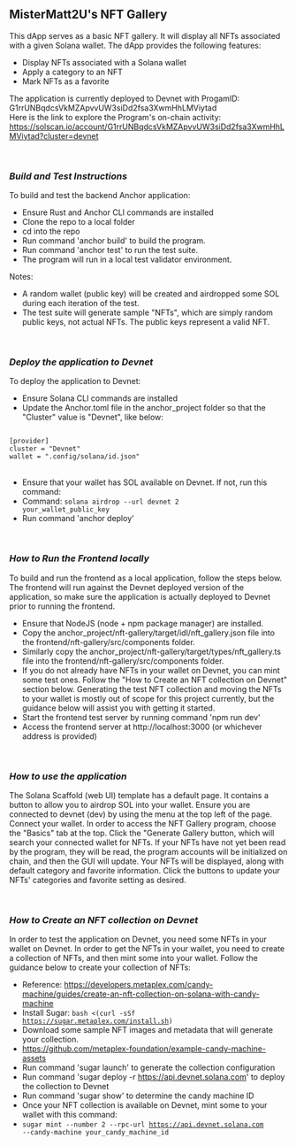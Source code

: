 ## MisterMatt2U's NFT Gallery
This dApp serves as a basic NFT gallery. It will display all NFTs associated with a given Solana wallet. The dApp provides the following features:
- Display NFTs associated with a Solana wallet
- Apply a category to an NFT
- Mark NFTs as a favorite

The application is currently deployed to Devnet with ProgamID: G1rrUNBqdcsVkMZApvvUW3siDd2fsa3XwmHhLMViytad
<br/>Here is the link to explore the Program's on-chain activity: <br/>https://solscan.io/account/G1rrUNBqdcsVkMZApvvUW3siDd2fsa3XwmHhLMViytad?cluster=devnet

<br/>

### *Build and Test Instructions*
To build and test the backend Anchor application:
- Ensure Rust and Anchor CLI commands are installed
- Clone the repo to a local folder
- cd into the repo
- Run command 'anchor build' to build the program.
- Run command 'anchor test' to run the test suite.
 - The program will run in a local test validator environment.

Notes:
- A random wallet (public key) will be created and airdropped some SOL during each iteration of the test. 
- The test suite will generate sample "NFTs", which are simply random public keys, not actual NFTs. The public keys represent a valid NFT.

<br/>

### *Deploy the application to Devnet*
To deploy the application to Devnet:
- Ensure Solana CLI commands are installed
- Update the Anchor.toml file in the anchor_project folder so that the "Cluster" value is "Devnet", like below:

<code>
[provider]
cluster = "Devnet"
wallet = ".config/solana/id.json"
</code><br/>

- Ensure that your wallet has SOL available on Devnet. If not, run this command:
 - Command: <code>solana airdrop --url devnet 2 your_wallet_public_key</code>
- Run command 'anchor deploy'
    
<br/>

### *How to Run the Frontend locally*
To build and run the frontend as a local application, follow the steps below. The frontend will run against the Devnet deployed version of the application, so make sure the application is actually deployed to Devnet prior to running the frontend.
- Ensure that NodeJS (node + npm package manager) are installed.
- Copy the anchor_project/nft-gallery/target/idl/nft_gallery.json file into the frontend/nft-gallery/src/components folder.
- Similarly copy the anchor_project/nft-gallery/target/types/nft_gallery.ts file into the frontend/nft-gallery/src/components folder.
- If you do not already have NFTs in your wallet on Devnet, you can mint some test ones. Follow the "How to Create an NFT collection on Devnet" section below. Generating the test NFT collection and moving the NFTs to your wallet is mostly out of scope for this project currently, but the guidance below will assist you with getting it started.
- Start the frontend test server by running command 'npm run dev'
- Access the frontend server at http://localhost:3000 (or whichever address is provided)

<br/>

### *How to use the application*
The Solana Scaffold (web UI) template has a default page. It contains a button to allow you to airdrop SOL into your wallet. Ensure you are connected to devnet (dev) by using the menu at the top left of the page. Connect your  wallet. In order to access the NFT Gallery program, choose the "Basics" tab at the top. Click the "Generate Gallery button, which will search your connected wallet for NFTs. If your NFTs have not yet been read by the program, they will be read, the program accounts will be initialized on chain, and then the GUI will update. Your NFTs will be displayed, along with default category and favorite information. Click the buttons to update your NFTs' categories and favorite setting as desired.

<br/>

### *How to Create an NFT collection on Devnet*
In order to test the application on Devnet, you need some NFTs in your wallet on Devnet. In order to get the NFTs in your wallet, you need to create a collection of NFTs, and then mint some into your wallet. Follow the guidance below to create your collection of NFTs:
- Reference: https://developers.metaplex.com/candy-machine/guides/create-an-nft-collection-on-solana-with-candy-machine
 - Install Sugar: <code>bash <(curl -sSf https://sugar.metaplex.com/install.sh)</code>
 - Download some sample NFT images and metadata that will generate your collection.
  - https://github.com/metaplex-foundation/example-candy-machine-assets
- Run command 'sugar launch' to generate the collection configuration
- Run command 'sugar deploy -r https://api.devnet.solana.com' to deploy the collection to Devnet
- Run command 'sugar show' to determine the candy machine ID
- Once your NFT collection is available on Devnet, mint some to your wallet with this command:
 - <code>sugar mint --number 2 --rpc-url https://api.devnet.solana.com --candy-machine your_candy_machine_id</code>
